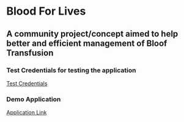 # Blood For Lives

## A community project/concept aimed to help better and efficient management of Bloof Transfusion

### Test Credentials for testing the application

[Test Credentials](../main/readme/credentials.md)

### Demo Application

[Application Link](http://blood-for-lives.herokuapp.com/)
